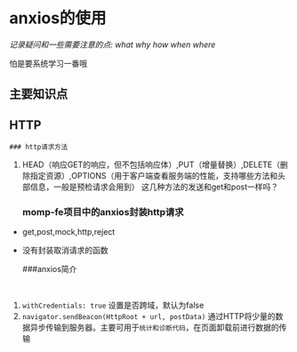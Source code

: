 # anxios的使用

*记录疑问和一些需要注意的点: what why how when where*

怕是要系统学习一番哦

## 主要知识点

 

## HTTP

	### http请求方法



1. HEAD（响应GET的响应，但不包括响应体）,PUT（增量替换）,DELETE（删除指定资源）,OPTIONS（用于客户端查看服务端的性能，支持哪些方法和头部信息，一般是预检请求会用到）  这几种方法的发送和get和post一样吗？

	### momp-fe项目中的anxios封装http请求



* get,post,mock,http,reject

* 没有封装取消请求的函数

  ###anxios简介

  ​

1. `withCredentials: true`  设置是否跨域，默认为false
2. `navigator.sendBeacon(HttpRoot + url, postData)` 通过HTTP将少量的数据异步传输到服务器。主要可用于`统计和诊断代码`，在页面卸载前进行数据的传输